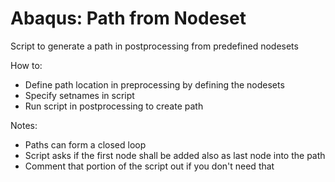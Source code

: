 # Abaqus: Path from Nodeset

Script to generate a path in postprocessing from predefined nodesets


How to:
- Define path location in preprocessing by defining the nodesets
- Specify setnames in script
- Run script in postprocessing to create path



Notes:
- Paths can form a closed loop
- Script asks if the first node shall be added also as last node into the path
- Comment that portion of the script out if you don't need that